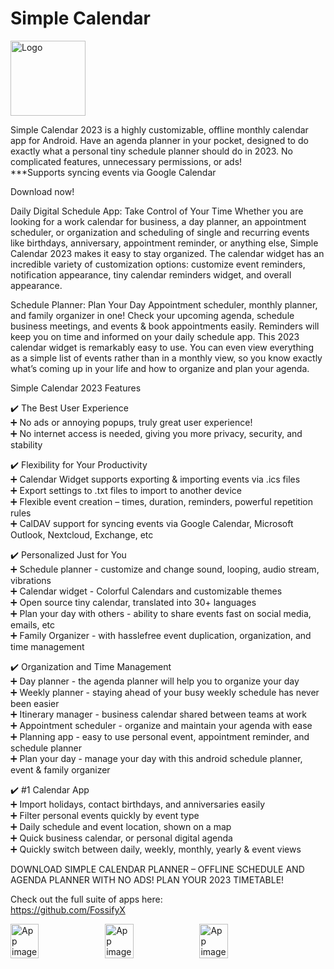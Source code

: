 # Simple Calendar
<img alt="Logo" src="graphics/icon.png" width="120" />

Simple Calendar 2023 is a highly customizable, offline monthly calendar app for Android. Have an agenda planner in your pocket, designed to do exactly what a personal tiny schedule planner should do in 2023. No complicated features, unnecessary permissions, or ads!  
***Supports syncing events via Google Calendar

Download now!

Daily Digital Schedule App: Take Control of Your Time
Whether you are looking for a work calendar for business, a day planner, an appointment scheduler, or organization and scheduling of single and recurring events like birthdays, anniversary, appointment reminder, or anything else, Simple Calendar 2023 makes it easy to stay organized. The calendar widget has an incredible variety of customization options: customize event reminders, notification appearance, tiny calendar reminders widget, and overall appearance.

Schedule Planner: Plan Your Day
Appointment scheduler, monthly planner, and family organizer in one! Check your upcoming agenda, schedule business meetings, and events & book appointments easily. Reminders will keep you on time and informed on your daily schedule app. This 2023 calendar widget is remarkably easy to use. You can even view everything as a simple list of events rather than in a monthly view, so you know exactly what’s coming up in your life and how to organize and plan your agenda. 

Simple Calendar 2023 Features

✔️ The Best User Experience  
➕ No ads or annoying popups, truly great user experience!  
➕ No internet access is needed, giving you more privacy, security, and stability

✔️ Flexibility for Your Productivity  
➕ Calendar Widget supports exporting & importing events via .ics files  
➕ Export settings to .txt files to import to another device  
➕ Flexible event creation – times, duration, reminders, powerful repetition rules  
➕ CalDAV support for syncing events via Google Calendar, Microsoft Outlook, Nextcloud, Exchange, etc

✔️ Personalized Just for You  
➕ Schedule planner - customize and change sound, looping, audio stream, vibrations  
➕ Calendar widget - Colorful Calendars and customizable themes  
➕ Open source tiny calendar, translated into 30+ languages  
➕ Plan your day with others - ability to share events fast on social media, emails, etc  
➕ Family Organizer - with hasslefree event duplication, organization, and time management

✔️ Organization and Time Management  
➕ Day planner - the agenda planner will help you to organize your day  
➕ Weekly planner - staying ahead of your busy weekly schedule has never been easier  
➕ Itinerary manager - business calendar shared between teams at work  
➕ Appointment scheduler - organize and maintain your agenda with ease  
➕ Planning app - easy to use personal event, appointment reminder, and schedule planner  
➕ Plan your day - manage your day with this android schedule planner, event & family organizer

✔️ #1 Calendar App  
➕ Import holidays, contact birthdays, and anniversaries easily  
➕ Filter personal events quickly by event type  
➕ Daily schedule and event location, shown on a map  
➕ Quick business calendar, or personal digital agenda  
➕ Quickly switch between daily, weekly, monthly, yearly & event views

DOWNLOAD SIMPLE CALENDAR PLANNER – OFFLINE SCHEDULE AND AGENDA PLANNER WITH NO ADS! PLAN YOUR 2023 TIMETABLE!

Check out the full suite of apps here:  
https://github.com/FossifyX

<div style="display:flex;">
<img alt="App image" src="fastlane/metadata/android/en-US/images/phoneScreenshots/1_en-US.jpeg" width="30%">
<img alt="App image" src="fastlane/metadata/android/en-US/images/phoneScreenshots/2_en-US.jpeg" width="30%">
<img alt="App image" src="fastlane/metadata/android/en-US/images/phoneScreenshots/4_en-US.jpeg" width="30%">
</div>
